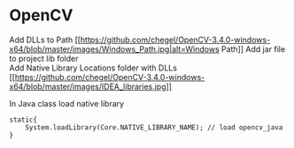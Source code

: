 # OpenCV

Add DLLs to Path
[[https://github.com/chegel/OpenCV-3.4.0-windows-x64/blob/master/images/Windows_Path.jpg|alt=Windows Path]]
Add jar file to project lib folder  
Add Native Library Locations folder with DLLs
[[https://github.com/chegel/OpenCV-3.4.0-windows-x64/blob/master/images/IDEA_libraries.jpg]]

In Java class load native library  

	static{
		System.loadLibrary(Core.NATIVE_LIBRARY_NAME); // load opencv_java
	}
	
